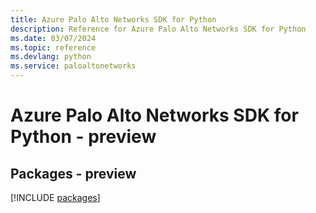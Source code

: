 ```yaml
---
title: Azure Palo Alto Networks SDK for Python
description: Reference for Azure Palo Alto Networks SDK for Python
ms.date: 03/07/2024
ms.topic: reference
ms.devlang: python
ms.service: paloaltonetworks
---
```

# Azure Palo Alto Networks SDK for Python - preview
## Packages - preview
[!INCLUDE [packages](palo-alto-networks-index.md)]